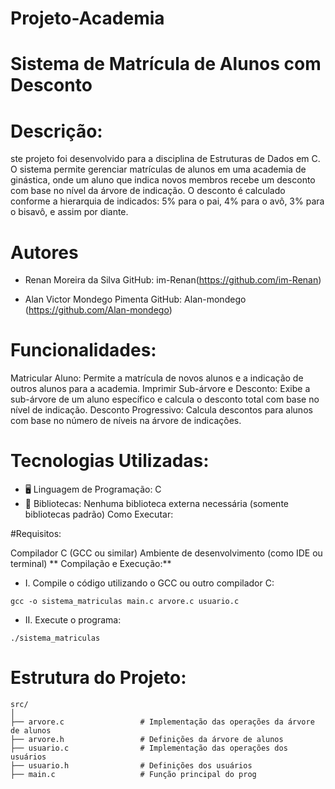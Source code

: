 # Projeto-Academia

# Sistema de Matrícula de Alunos com Desconto

# Descrição:
ste projeto foi desenvolvido para a disciplina de Estruturas de Dados em C. O sistema permite gerenciar matrículas de alunos em uma academia de ginástica, onde um aluno que indica novos membros recebe um desconto com base no nível da árvore de indicação. O desconto é calculado conforme a hierarquia de indicados: 5% para o pai, 4% para o avô, 3% para o bisavô, e assim por diante.

# Autores
- Renan Moreira da Silva
GitHub: im-Renan(https://github.com/im-Renan)

- Alan Victor Mondego Pimenta
GitHub: Alan-mondego (https://github.com/Alan-mondego)

# Funcionalidades:

Matricular Aluno: Permite a matrícula de novos alunos e a indicação de outros alunos para a academia.
Imprimir Sub-árvore e Desconto: Exibe a sub-árvore de um aluno específico e calcula o desconto total com base no nível de indicação.
Desconto Progressivo: Calcula descontos para alunos com base no número de níveis na árvore de indicações.

# Tecnologias Utilizadas:
- 🖥️ Linguagem de Programação: C
- 🔗 Bibliotecas: Nenhuma biblioteca externa necessária (somente bibliotecas padrão)
Como Executar:

#Requisitos:

Compilador C (GCC ou similar)
Ambiente de desenvolvimento (como IDE ou terminal)
** Compilação e Execução:** 
- I. Compile o código utilizando o GCC ou outro compilador C:
```
gcc -o sistema_matriculas main.c arvore.c usuario.c
```
- II. Execute o programa:
 ```
./sistema_matriculas
```
# Estrutura do Projeto:
```
src/
│
├── arvore.c                 # Implementação das operações da árvore de alunos
├── arvore.h                 # Definições da árvore de alunos
├── usuario.c                # Implementação das operações dos usuários
├── usuario.h                # Definições dos usuários
├── main.c                   # Função principal do prog
```
